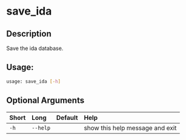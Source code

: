 



# save_ida

## Description


Save the ida database.
## Usage:


```bash
usage: save_ida [-h]

```
## Optional Arguments

|Short|Long|Default|Help|
| :--- | :--- | :--- | :--- |
|`-h`|`--help`||show this help message and exit|
